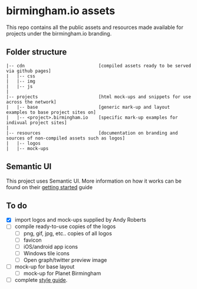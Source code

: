 # birmingham.io assets

This repo contains all the public assets and resources made available for projects under the birmingham.io branding.

## Folder structure

    |-- cdn                            [compiled assets ready to be served via github pages]
    |   |-- css
    |   |-- img
    |   |-- js
    |
    |-- projects                       [html mock-ups and snippets for use across the network]
    |   |-- base                       [generic mark-up and layout examples to base project sites on]
    |   |-- <project>.birmingham.io    [specific mark-up examples for indivual project sites]
    |
    |-- resources                      [documentation on branding and sources of non-compiled assets such as logos]
    |   |-- logos
    |   |-- mock-ups

## Semantic UI

This project uses Semantic UI. More information on how it works can be found on their [getting started](http://semantic-ui.com/introduction/getting-started.html) guide

## To do

- [x] import logos and mock-ups supplied by Andy Roberts
- [ ] compile ready-to-use copies of the logos
    - [ ] png, gif, jpg, etc.. copies of all logos
    - [ ] favicon
    - [ ] iOS/android app icons
    - [ ] Windows tile icons
    - [ ] Open graph/twitter preview image
- [ ] mock-up for base layout
    - [ ] mock-up for Planet Birmingham
- [ ] complete [style guide](https://app.frontify.com/d/SuVGfmysNzM1/birmingham-io-style-guide).
